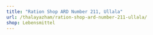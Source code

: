 ```yaml
---
title: "Ration Shop ARD Number 211, Ullala"
url: /thalayazham/ration-shop-ard-number-211-ullala/
shop: Lebensmittel
---
```

